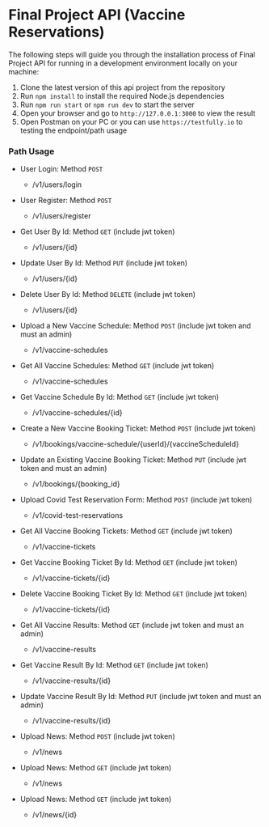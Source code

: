 # Final Project API (Vaccine Reservations)

The following steps will guide you through the installation process of Final Project API for running in a development environment locally on your machine:

1. Clone the latest version of this api project from the repository
2. Run `npm install` to install the required Node.js dependencies
3. Run `npm run start` or `npm run dev` to start the server
4. Open your browser and go to `http://127.0.0.1:3000` to view the result
5. Open Postman on your PC or you can use `https://testfully.io` to testing the endpoint/path usage

### Path Usage

- User Login: Method `POST`
  - /v1/users/login

- User Register: Method `POST`
  - /v1/users/register

- Get User By Id: Method `GET` (include jwt token)
  - /v1/users/{id}

- Update User By Id: Method `PUT` (include jwt token)
  - /v1/users/{id}
 
- Delete User By Id: Method `DELETE` (include jwt token)
  - /v1/users/{id}

- Upload a New Vaccine Schedule: Method `POST` (include jwt token and must an admin)
  - /v1/vaccine-schedules
 
- Get All Vaccine Schedules: Method `GET` (include jwt token)
  - /v1/vaccine-schedules
 
- Get Vaccine Schedule By Id: Method `GET` (include jwt token)
  - /v1/vaccine-schedules/{id}
 
- Create a New Vaccine Booking Ticket: Method `POST` (include jwt token)
  - /v1/bookings/vaccine-schedule/{userId}/{vaccineScheduleId}

- Update an Existing Vaccine Booking Ticket: Method `PUT` (include jwt token and must an admin)
  - /v1/bookings/{booking_id}

- Upload Covid Test Reservation Form: Method `POST` (include jwt token)
  - /v1/covid-test-reservations
 
- Get All Vaccine Booking Tickets: Method `GET` (include jwt token)
  - /v1/vaccine-tickets

- Get Vaccine Booking Ticket By Id: Method `GET` (include jwt token)
  - /v1/vaccine-tickets/{id}

- Delete Vaccine Booking Ticket By Id: Method `GET` (include jwt token)
  - /v1/vaccine-tickets/{id}

- Get All Vaccine Results: Method `GET` (include jwt token and must an admin)
  - /v1/vaccine-results

- Get Vaccine Result By Id: Method `GET` (include jwt token)
  - /v1/vaccine-results/{id}

- Update Vaccine Result By Id: Method `PUT` (include jwt token and must an admin)
  - /v1/vaccine-results/{id}

- Upload News: Method `POST` (include jwt token)
  - /v1/news

- Upload News: Method `GET` (include jwt token)
  - /v1/news

- Upload News: Method `GET` (include jwt token)
  - /v1/news/{id}
